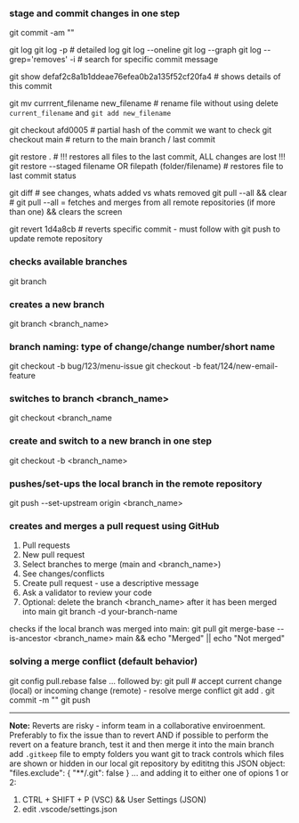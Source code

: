 ### stage and commit changes in one step
git commit -am "<changes made>"

git log
git log -p  # detailed log
git log --oneline
git log --graph
git log --grep='removes' -i  # search for specific commit message

git show defaf2c8a1b1ddeae76efea0b2a135f52cf20fa4  # shows details of this commit

git mv currrent_filename new_filename  # rename file without using delete `current_filename` and `git add new_filename` 

git checkout afd0005  # partial hash of the commit we want to check
git checkout main  # return to the main branch / last commit

git restore .  # !!! restores all files to the last commit, ALL changes are lost !!!
git restore --staged filename OR filepath (folder/filename)  # restores file to last commit status

git diff  # see changes, whats added vs whats removed
git pull --all && clear  # git pull --all = fetches and merges from all remote repositories (if more than one)  && clears the screen

git revert 1d4a8cb # reverts specific commit - must follow with git push to update remote repository

### checks available branches
git branch
### creates a new branch
git branch <branch_name>
### branch naming: type of change/change number/short name
git checkout -b bug/123/menu-issue
git checkout -b feat/124/new-email-feature
### switches to branch <branch_name>
git checkout <branch_name
### create and switch to a new branch in one step
git checkout -b <branch_name>
### pushes/set-ups the local branch in the remote repository
git push --set-upstream origin <branch_name>

### creates and merges a pull request using GitHub
1. Pull requests
2. New pull request
3. Select branches to merge (main and <branch_name>)
4. See changes/conflicts
5. Create pull request - use a descriptive message
6. Ask a validator to review your code
7. Optional: delete the branch <branch_name> after it has been merged into main
git branch -d your-branch-name

checks if the local branch was merged into main:
git pull
git merge-base --is-ancestor <branch_name> main && echo "Merged" || echo "Not merged"

### solving a merge conflict (default behavior)
git config pull.rebase false
... followed by:
git pull  # accept current change (local) or incoming change (remote) - resolve merge conflict
git add .
git commit -m "<this is a commit message>"
git push

---

**Note:** Reverts are risky - inform team in a collaborative enviroenment. Preferably to fix the issue than to revert AND if possible to perform the revert on a feature branch, test it and then merge it into the main branch
add `.gitkeep` file to empty folders you want git to track
controls which files are shown or hidden in our local git repository by edititng this JSON object:
  "files.exclude": {
    "**/.git": false
  }
... and adding it to either one of opions 1 or 2:
1. CTRL + SHIFT + P (VSC) && User Settings (JSON)
2. edit .vscode/settings.json
